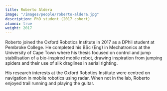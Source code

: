 ```yaml
---
title: Roberto Aldera
image: "/images/people/roberto-aldera.jpg"
description: PhD student (2017 cohort)
alumni: true
weight: 2017
---
```


Roberto joined the Oxford Robotics Institute in 2017 as a DPhil student at Pembroke College. He completed his BSc (Eng) in Mechatronics at the University of Cape Town where his thesis focused on control and jump stabilisation of a bio-inspired mobile robot, drawing inspiration from jumping spiders and their use of silk draglines in aerial righting.

His research interests at the Oxford Robotics Institute were centred on navigation in mobile robotics using radar. When not in the lab, Roberto enjoyed trail running and playing the guitar.
